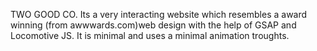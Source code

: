TWO GOOD CO.
Its a very interacting website which resembles a award winning (from awwwards.com)web design with the help of GSAP and Locomotive JS.
It is minimal and uses a minimal animation troughts.
